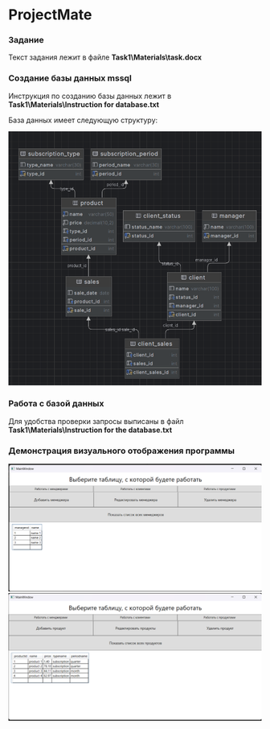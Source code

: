# ProjectMate


### Задание 
Текст задания лежит в файле **Task1\Materials\task.docx**

### Создание базы данных mssql
Инструкция по созданию базы данных лежит в **Task1\Materials\Instruction for database.txt**

База данных имеет следующую структуру:

![file not found](Task1/Images/diagram_db.png)

### Работа с базой данных
Для удобства проверки запросы выписаны в файл **Task1\Materials\Instruction for the database.txt**

### Демонстрация визуального отображения программы

![file not found](Task1/Images/MainWindow.png)
![file not found](Task1/Images/MainWindow1.png)
